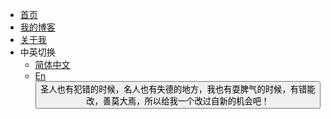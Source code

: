 * [首页](/)
* [我的博客](https://ng-fukgin.github.io/)
* [关于我](https://ng-fukgin.github.io/about/)
* 中英切换
  * [简体中文](/README)
  * [En](/en/)
  <button type="button" onclick="alert(document.domain)">圣人也有犯错的时候，名人也有失德的地方，我也有耍脾气的时候，有错能改，善莫大焉，所以给我一个改过自新的机会吧！</button>
